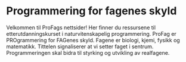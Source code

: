 # Programmering for fagenes skyld

Velkommen til ProFags nettsider!  Her finner du ressursene til etterutdanningskurset i naturvitenskapelig programmering. ProFag er PROgrammering for FAGenes skyld. Fagene er biologi, kjemi, fysikk og matematikk. Tittelen signaliserer at vi setter faget i sentrum. Programmeringen skal bidra til styrking og utvikling av realfagene. 

